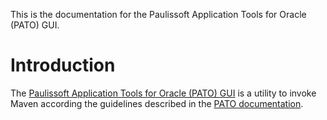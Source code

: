 This is the documentation for the Paulissoft Application Tools for Oracle (PATO) GUI.

# Introduction

The [Paulissoft Application Tools for Oracle (PATO) GUI](https://github.com/paulissoft/pato-gui) is a utility to invoke Maven according the guidelines described in the [PATO documentation](https://paulissoft.github.io/oracle-tools).
